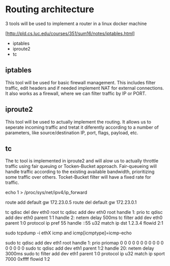 # Routing architecture

3 tools will be used to implement a router in a linux docker machine

[http://pld.cs.luc.edu/courses/351/sum16/notes/iptables.html]

- iptables
- iproute2
- tc

## iptables

This tool will be used for basic firewall management.
This includes filter traffic, edit headers and if needed implement NAT for external connections.
It also works as a firewall, where we can filter traffic by IP or PORT.

## iproute2

This tool will be used to actually implement the routing.
It allows us to seperate incoming traffic and tretat it diferently according to a number of parameters, like source/destination IP, port, flags, payload, etc.

## tc
The tc tool is implemented in iproute2 and will alow us to actually throttle traffic using fair queuing or Tocken-Bucket approach.
Fair-queueing will handle traffic according to the existing available bandwidth, prioritizing some traffic over others.
Tocket-Bucket filter will have a fixed rate for traffic.


echo 1 > /proc/sys/net/ipv4/ip_forward


route add default gw 172.23.0.5
route del default gw 172.23.0.1

tc qdisc del dev eth0 root
tc qdisc add dev eth0 root handle 1: prio
tc qdisc add dev eth0 parent 1:1 handle 2: netem delay 500ms
tc filter add dev eth0 parent 1:0 protocol ip pref 55 handle ::55 u32 match ip dst 1.2.3.4 flowid 2:1

sudo tcpdump -i ethX icmp and icmp[icmptype]=icmp-echo

sudo tc qdisc add dev eth1 root handle 1: prio priomap 0 0 0 0 0 0 0 0 0 0 0 0 0 0 0 0
sudo tc qdisc add dev eth1 parent 1:2 handle 20: netem delay 3000ms
sudo tc filter add dev eth1 parent 1:0 protocol ip u32 match ip sport 7000 0xffff flowid 1:2
